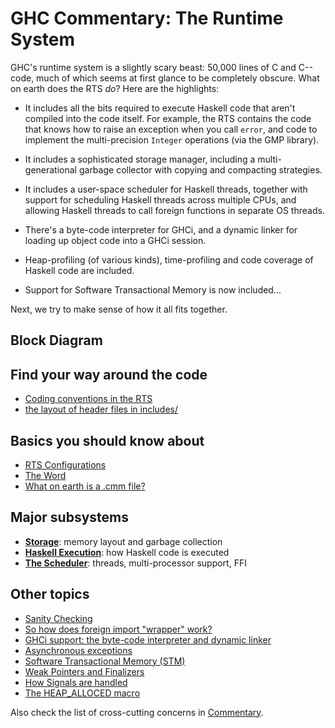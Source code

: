 # GHC Commentary: The Runtime System



GHC's runtime system is a slightly scary beast: 50,000 lines of C and C-- code, much of which seems at first glance to be completely obscure.  What on earth does the RTS *do*?  Here are the highlights:


- It includes all the bits required to execute Haskell code that aren't compiled into the code itself.
  For example, the RTS contains the code that knows how to raise an exception when you call `error`,
  and code to implement the multi-precision `Integer` operations (via the GMP library).

- It includes a sophisticated storage manager, including a multi-generational garbage collector with copying
  and compacting strategies.

- It includes a user-space scheduler for Haskell threads, together with support for scheduling Haskell threads
  across multiple CPUs, and allowing Haskell threads to call foreign functions in separate OS threads.

- There's a byte-code interpreter for GHCi, and a dynamic linker for loading up object code into a GHCi session.

- Heap-profiling (of various kinds), time-profiling and code coverage of Haskell code are included.

- Support for Software Transactional Memory is now included...


Next, we try to make sense of how it all fits together.


## Block Diagram



[](/trac/ghc/attachment/wiki/Commentary/Rts/rts-overview.png)


## Find your way around the code


- [Coding conventions in the RTS](commentary/rts/conventions)
- [the layout of header files in includes/](commentary/source-tree/includes)

## Basics you should know about


- [RTS Configurations](commentary/rts/config)
- [The Word](commentary/rts/word)
- [What on earth is a .cmm file?](commentary/rts/cmm)

## Major subsystems


- **[Storage](commentary/rts/storage)**: memory layout and garbage collection
- **[Haskell Execution](commentary/rts/haskell-execution)**: how Haskell code is executed
- **[The Scheduler](commentary/rts/scheduler)**: threads, multi-processor support, FFI

## Other topics


- [Sanity Checking](commentary/rts/sanity)
- [So how does foreign import "wrapper" work?](commentary/rts/ffi)
- [GHCi support: the byte-code interpreter and dynamic linker](commentary/rts/interpreter)
- [Asynchronous exceptions](commentary/rts/async-exceptions)
- [Software Transactional Memory (STM)](commentary/rts/stm)
- [Weak Pointers and Finalizers](commentary/rts/weak)
- [How Signals are handled](commentary/rts/signals)
- [The HEAP\_ALLOCED macro](commentary/heap-alloced)


Also check the list of cross-cutting concerns in [Commentary](commentary).


